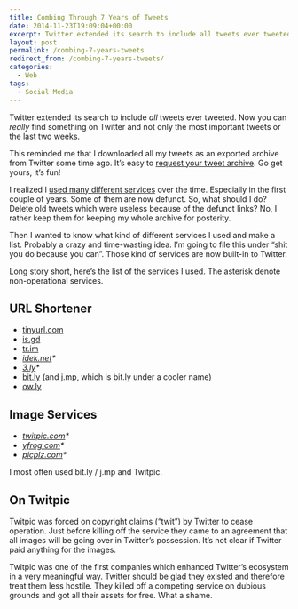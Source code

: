 ```yaml
---
title: Combing Through 7 Years of Tweets
date: 2014-11-23T19:09:04+00:00
excerpt: Twitter extended its search to include all tweets ever tweeted and not only old tweets from the last two weeks.
layout: post
permalink: /combing-7-years-tweets
redirect_from: /combing-7-years-tweets/
categories:
  - Web
tags:
  - Social Media
---
```

Twitter extended its search to include _all_ tweets ever tweeted. Now you can _really_ find something on Twitter and not only the most important tweets or the last two weeks.

This reminded me that I downloaded all my tweets as an exported archive from Twitter some time ago. It’s easy to [request your tweet archive](https://twitter.com/settings/account). Go get yours, it’s fun!

I realized I [used many different services](https://twitter.com/search?q=from%3Acoffeemick%20twitpic) over the time. Especially in the first couple of years. Some of them are now defunct. So, what should I do? Delete old tweets which were useless because of the defunct links? No, I rather keep them for keeping my whole archive for posterity.

Then I wanted to know what kind of different services I used and make a list. Probably a crazy and time-wasting idea. I’m going to file this under “shit you do because you can”. Those kind of services are now built-in to Twitter.

Long story short, here’s the list of the services I used. The asterisk denote non-operational services.

## URL Shortener

  * [tinyurl.com](https://tinyurl.com/)
  * [is.gd](https://is.gd/)
  * [tr.im](https://tr.im/)
  * _[idek.net](https://web.archive.org/web/20160331025346/http://idek.net/)*_
  * _[3.ly](http://www.3.ly/)*_
  * [bit.ly](https://bitly.com/) (and j.mp, which is bit.ly under a cooler name)
  * [ow.ly](https://hootsuite.com/pages/owly)

## Image Services

  * _[twitpic.com](https://web.archive.org/web/20141017012344/https://twitpic.com/)*_
  * _[yfrog.com](https://web.archive.org/web/20141123011404/http://yfrog.com/)*_
  * _[picplz.com](https://web.archive.org/web/20120809064740/http://picplz.com/)*_

I most often used bit.ly / j.mp and Twitpic.

## On Twitpic

Twitpic was forced on copyright claims (“twit”) by Twitter to cease operation. Just before killing off the service they came to an agreement that all images will be going over in Twitter’s possession. It’s not clear if Twitter paid anything for the images.

Twitpic was one of the first companies which enhanced Twitter’s ecosystem in a very meaningful way. Twitter should be glad they existed and therefore treat them less hostile. They killed off a competing service on dubious grounds and got all their assets for free. What a shame.